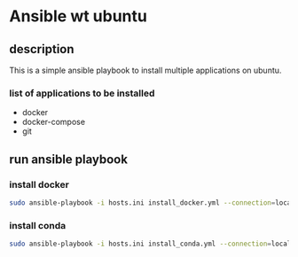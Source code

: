 # Ansible wt ubuntu

## description

This is a simple ansible playbook to install multiple applications on ubuntu.

### list of applications to be installed

- docker
- docker-compose
- git

## run ansible playbook

### install docker

```bash
sudo ansible-playbook -i hosts.ini install_docker.yml --connection=local --ask-become-pass
```

### install conda

```bash
sudo ansible-playbook -i hosts.ini install_conda.yml --connection=local --ask-become-pass
```
